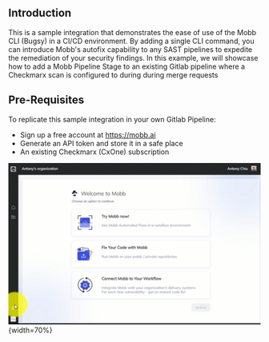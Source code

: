 ## Introduction

This is a sample integration that demonstrates the ease of use of the Mobb CLI (Bugsy) in a CI/CD environment. By adding a single CLI command, you can introduce Mobb's autofix capability to any SAST pipelines to expedite the remediation of your security findings. In this  example, we will showcase how to add a Mobb Pipeline Stage to an existing Gitlab pipeline where a Checkmarx scan is configured to during during merge requests

## Pre-Requisites

To replicate this sample integration in your own Gitlab Pipeline:
- Sign up a free account at https://mobb.ai
- Generate an API token and store it in a safe place
- An existing Checkmarx (CxOne) subscription

![image](/source/images/MobbGenerateAPI.gif "Generate Mobb API Key"){width=70%}



